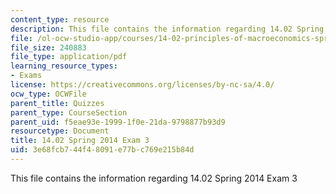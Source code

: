 ```yaml
---
content_type: resource
description: This file contains the information regarding 14.02 Spring 2014 Exam 3
file: /ol-ocw-studio-app/courses/14-02-principles-of-macroeconomics-spring-2014/3e68fcb744f48091e77bc769e215b84d_MIT14_02S14_Exam3_F13.pdf
file_size: 240883
file_type: application/pdf
learning_resource_types:
- Exams
license: https://creativecommons.org/licenses/by-nc-sa/4.0/
ocw_type: OCWFile
parent_title: Quizzes
parent_type: CourseSection
parent_uid: f5eae93e-1999-1f0e-21da-9798877b93d9
resourcetype: Document
title: 14.02 Spring 2014 Exam 3
uid: 3e68fcb7-44f4-8091-e77b-c769e215b84d
---
```

This file contains the information regarding 14.02 Spring 2014 Exam 3